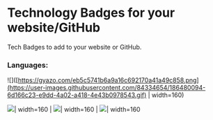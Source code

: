 # Technology Badges for your website/GitHub
Tech Badges to add to your website or GitHub.

### Languages:

![]([https://gyazo.com/eb5c5741b6a9a16c692170a41a49c858.png](https://user-images.githubusercontent.com/84334654/186480094-6d166c23-e9dd-4a02-a418-4e43b0978543.gif) | width=160)

![](https://user-images.githubusercontent.com/84334654/186480094-6d166c23-e9dd-4a02-a418-4e43b0978543.gif)| width=160  |  ![](https://user-images.githubusercontent.com/84334654/186480132-a49dcaa4-a2ce-42b5-a31c-0102d940822e.gif)| width=160  |  ![](https://user-images.githubusercontent.com/84334654/186480115-2c744d18-364a-45cc-a685-65b041b583f2.gif)| width=160

